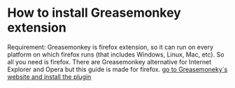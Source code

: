 # How to install Greasemonkey extension
Requirement: Greasemonkey is firefox extension, so it can run on every platform on which firefox runs (that includes Windows, Linux, Mac, etc). So all you need is firefox. There are Greasemonkey alternative for Internet Explorer and Opera but this guide is made for firefox.
[ go to Greasemoneky´s website and install the plugin](https://addons.mozilla.org/en-US/firefox/addon/greasemonkey/)





